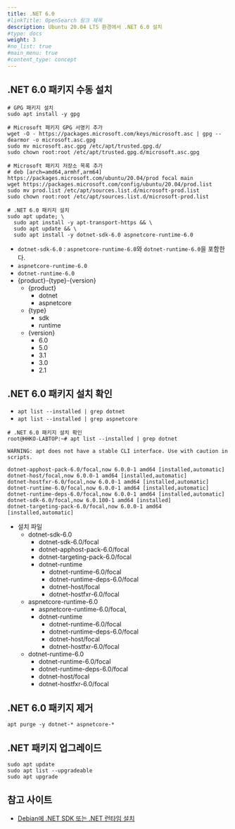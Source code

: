 ```yaml
---
title: .NET 6.0
#linkTitle: OpenSearch 링크 제목
description: Ubuntu 20.04 LTS 환경에서 .NET 6.0 설치
#type: docs
weight: 3
#no_list: true
#main_menu: true
#content_type: concept
---
```


## .NET 6.0 패키지 수동 설치
```shell
# GPG 패키지 설치
sudo apt install -y gpg

# Microsoft 패키지 GPG 서명키 추가
wget -O - https://packages.microsoft.com/keys/microsoft.asc | gpg --dearmor -o microsoft.asc.gpg
sudo mv microsoft.asc.gpg /etc/apt/trusted.gpg.d/
sudo chown root:root /etc/apt/trusted.gpg.d/microsoft.asc.gpg

# Microsoft 패키지 저장소 목록 추가
# deb [arch=amd64,armhf,arm64] https://packages.microsoft.com/ubuntu/20.04/prod focal main
wget https://packages.microsoft.com/config/ubuntu/20.04/prod.list
sudo mv prod.list /etc/apt/sources.list.d/microsoft-prod.list
sudo chown root:root /etc/apt/sources.list.d/microsoft-prod.list

# .NET 6.0 패키지 설치
sudo apt update; \
  sudo apt install -y apt-transport-https && \
  sudo apt update && \
  sudo apt install -y dotnet-sdk-6.0 aspnetcore-runtime-6.0
```
- `dotnet-sdk-6.0` : `aspnetcore-runtime-6.0`와 `dotnet-runtime-6.0`을 포함한다.
- `aspnetcore-runtime-6.0`
- `dotnet-runtime-6.0`
- {product}-{type}-{version}
  - {product}
    - dotnet
    - aspnetcore
  - {type}
    - sdk
    - runtime
  - {version}
    - 6.0
    - 5.0
    - 3.1
    - 3.0
    - 2.1

## .NET 6.0 패키지 설치 확인
- `apt list --installed | grep dotnet`
- `apt list --installed | grep aspnetcore`

```shell
# .NET 6.0 패키지 설치 확인
root@HHKO-LABTOP:~# apt list --installed | grep dotnet

WARNING: apt does not have a stable CLI interface. Use with caution in scripts.

dotnet-apphost-pack-6.0/focal,now 6.0.0-1 amd64 [installed,automatic]
dotnet-host/focal,now 6.0.0-1 amd64 [installed,automatic]
dotnet-hostfxr-6.0/focal,now 6.0.0-1 amd64 [installed,automatic]
dotnet-runtime-6.0/focal,now 6.0.0-1 amd64 [installed,automatic]
dotnet-runtime-deps-6.0/focal,now 6.0.0-1 amd64 [installed,automatic]
dotnet-sdk-6.0/focal,now 6.0.100-1 amd64 [installed]
dotnet-targeting-pack-6.0/focal,now 6.0.0-1 amd64 [installed,automatic]
```

- 설치 파일
  - dotnet-sdk-6.0
    - dotnet-sdk-6.0/focal
    - dotnet-apphost-pack-6.0/focal
    - dotnet-targeting-pack-6.0/focal
    - dotnet-runtime
      - dotnet-runtime-6.0/focal
      - dotnet-runtime-deps-6.0/focal
      - dotnet-host/focal
      - dotnet-hostfxr-6.0/focal
  - aspnetcore-runtime-6.0
    - aspnetcore-runtime-6.0/focal,
    - dotnet-runtime
      - dotnet-runtime-6.0/focal
      - dotnet-runtime-deps-6.0/focal
      - dotnet-host/focal
      - dotnet-hostfxr-6.0/focal
  - dotnet-runtime-6.0
    - dotnet-runtime-6.0/focal
    - dotnet-runtime-deps-6.0/focal
    - dotnet-host/focal
    - dotnet-hostfxr-6.0/focal


## .NET 6.0 패키지 제거
```shell
apt purge -y dotnet-* aspnetcore-*
```

## .NET 패키지 업그레이드
```shell
sudo apt update
sudo apt list --upgradeable
sudo apt upgrade
```

## 참고 사이트
- [Debian에 .NET SDK 또는 .NET 런타임 설치](https://docs.microsoft.com/ko-kr/dotnet/core/install/linux-debian#unable-to-locate--some-packages-could-not-be-installed)